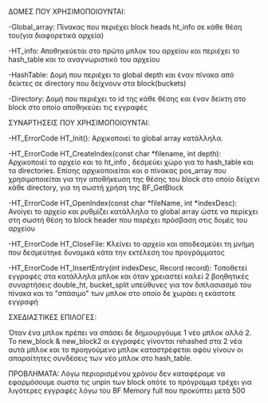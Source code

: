 ΔΟΜΕΣ ΠΟΥ ΧΡΗΣΙΜΟΠΟΙΟΥΝΤΑΙ:

-Global_array: Πίνακας που περιέχει block heads ht_info σε κάθε θέση του(για διαφορετικά αρχεία)

-HT_info: Αποθηκεύεται στο πρώτο μπλοκ του αρχείου και περιέχει το hash_table και το αναγνωριστικό του αρχείου

-HashTable: Δομή που περιέχει το global depth και έναν πίνακα από δείκτες σε directory που δείχνουν στα block(buckets)

-Directory: Δομή που περιέχει το id της κάθε θέσης και έναν δείκτη στο block στο οποίο αποθηκεύει τις εγγραφές


ΣΥΝΑΡΤΗΣΕΙΣ ΠΟΥ ΧΡΗΣΙΜΟΠΟΙΟΥΝΤΑΙ:

-HT_ErrorCode HT_Init(): Αρχικοποιεί το global array κατάλληλα.

-HT_ErrorCode HT_CreateIndex(const char *filename, int depth): Αρχικοποιεί το αρχείο και το ht_info , δεσμεύει χώρο για το hash_table και τα directories. Επίσης αρχικοποιείται και ο πίνακας pos_array που χρησιμοποιείται για την αποθήκευση της θέσης του block στο οποίο δείχενι κάθε directory, για τη σωστή χρήση της BF_GetBlock

-HT_ErrorCode HT_OpenIndex(const char *fileName, int *indexDesc): Ανοίγει το αρχείο και ρυθμίζει κατάλληλα το global array ώστε να περίεχει στη σωστή θέση το block header που παρέχει πρόσβαση στις δομές του αρχείου

-HT_ErrorCode HT_CloseFile: Κλείνει το αρχείο και αποδεσμεύει τη μνήμη που δεσμεύτηκε δυναμικά κάτα την εκτέλεση του προγράμματος

-HT_ErrorCode HT_InsertEntry(int indexDesc, Record record): Τοποθετεί εγγραφές στα κατάλληλα μπλοκ και όταν χρειαστεί καλεί 2 βοηθητικές συναρτήσεις double_ht, bucket_split υπεύθυνες για τον διπλασιασμό του πίνακα και το "σπάσιμο" των μπλοκ στο οποίο δε χωράει η εκάστοτε εγγραφή

ΣΧΕΔΙΑΣΤΙΚΕΣ ΕΠΙΛΟΓΕΣ:

Όταν ένα μπλοκ πρέπει να σπάσει δε δημιουργόυμε 1 νέο μπλοκ αλλά 2. Το new_block & new_block2 οι εγγραφές γίνονται rehashed στα 2 νέα αυτά μπλοκ και το προηγούμενο μπλοκ καταστρέφεται αφόυ γίνουν οι απαραίτητες συνδέσεις των νέο μπλοκ στο hash_table.

ΠΡΟΒΛΗΜΑΤΑ: 
Λόγω περιορισμένου χρόνου δεν καταφέραμε να εφαρμόσουμε σωστα τις unpin των block οπότε το πρόγραμμα τρέχει για λιγότερες εγγραφές λόγω του BF Memory full που προκύπτει μετά 500 